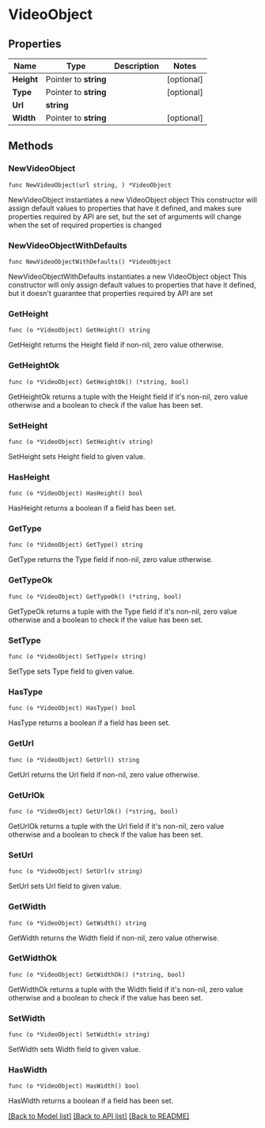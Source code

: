 # VideoObject

## Properties

Name | Type | Description | Notes
------------ | ------------- | ------------- | -------------
**Height** | Pointer to **string** |  | [optional] 
**Type** | Pointer to **string** |  | [optional] 
**Url** | **string** |  | 
**Width** | Pointer to **string** |  | [optional] 

## Methods

### NewVideoObject

`func NewVideoObject(url string, ) *VideoObject`

NewVideoObject instantiates a new VideoObject object
This constructor will assign default values to properties that have it defined,
and makes sure properties required by API are set, but the set of arguments
will change when the set of required properties is changed

### NewVideoObjectWithDefaults

`func NewVideoObjectWithDefaults() *VideoObject`

NewVideoObjectWithDefaults instantiates a new VideoObject object
This constructor will only assign default values to properties that have it defined,
but it doesn't guarantee that properties required by API are set

### GetHeight

`func (o *VideoObject) GetHeight() string`

GetHeight returns the Height field if non-nil, zero value otherwise.

### GetHeightOk

`func (o *VideoObject) GetHeightOk() (*string, bool)`

GetHeightOk returns a tuple with the Height field if it's non-nil, zero value otherwise
and a boolean to check if the value has been set.

### SetHeight

`func (o *VideoObject) SetHeight(v string)`

SetHeight sets Height field to given value.

### HasHeight

`func (o *VideoObject) HasHeight() bool`

HasHeight returns a boolean if a field has been set.

### GetType

`func (o *VideoObject) GetType() string`

GetType returns the Type field if non-nil, zero value otherwise.

### GetTypeOk

`func (o *VideoObject) GetTypeOk() (*string, bool)`

GetTypeOk returns a tuple with the Type field if it's non-nil, zero value otherwise
and a boolean to check if the value has been set.

### SetType

`func (o *VideoObject) SetType(v string)`

SetType sets Type field to given value.

### HasType

`func (o *VideoObject) HasType() bool`

HasType returns a boolean if a field has been set.

### GetUrl

`func (o *VideoObject) GetUrl() string`

GetUrl returns the Url field if non-nil, zero value otherwise.

### GetUrlOk

`func (o *VideoObject) GetUrlOk() (*string, bool)`

GetUrlOk returns a tuple with the Url field if it's non-nil, zero value otherwise
and a boolean to check if the value has been set.

### SetUrl

`func (o *VideoObject) SetUrl(v string)`

SetUrl sets Url field to given value.


### GetWidth

`func (o *VideoObject) GetWidth() string`

GetWidth returns the Width field if non-nil, zero value otherwise.

### GetWidthOk

`func (o *VideoObject) GetWidthOk() (*string, bool)`

GetWidthOk returns a tuple with the Width field if it's non-nil, zero value otherwise
and a boolean to check if the value has been set.

### SetWidth

`func (o *VideoObject) SetWidth(v string)`

SetWidth sets Width field to given value.

### HasWidth

`func (o *VideoObject) HasWidth() bool`

HasWidth returns a boolean if a field has been set.


[[Back to Model list]](../README.md#documentation-for-models) [[Back to API list]](../README.md#documentation-for-api-endpoints) [[Back to README]](../README.md)


